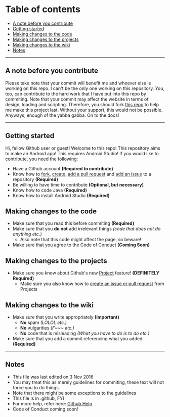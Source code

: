 # Table of contents
- [A note before you contribute](#a-note-before-you-contribute)
- [Getting started](#getting-started)
- [Making changes to the code](#making-changes-to-the-code)
- [Making changes to the projects](#making-changes-to-the-projects)
- [Making changes to the wiki](#making-changes-to-the-wiki)
- [Notes](#notes)

---
## A note before you contribute
Please take note that your commit will benefit me and whoever else is working on this repo. I can't be the only one working on this repository. You, too, can contribute to the hard work that I have put into this repo by commiting.
Note that your commit may affect the website in terms of design, loading and scripting. Therefore, you should fork [this repo](https://help.github.com/articles/fork-a-repo/) to help me make this project last.
Without your support, this would not be possible. Anyways, enough of the yabba gabba. On to the docs!

---
## Getting started
Hi, fellow Github user or guest! Welcome to this repo!
This repository aims to make an Android app!
This requires Android Studio!
If you would like to contribute, you need the following:

- Have a Github account **(Required to contribute)**
- Know how to [fork](https://help.github.com/articles/fork-a-repo/), [create](https://help.github.com/articles/create-a-repo/), [add a pull request](https://help.github.com/articles/creating-a-pull-request/) and [add an issue](https://help.github.com/articles/creating-an-issue/) to a repository **(Required)**
- Be willing to have time to contribute **(Optional, but necessary)**
- Know how to code Java **(Required)**
- Know how to install Android Studio **(Required)**

## Making changes to the code
- Make sure that you read this before commiting **(Required)**
- Make sure that you **do not** add irrelevant things _(code that does not do anything etc.)_
  - Also note that this code might affect the page, so beware!
- Make sure that you agree to the Code of Conduct **(Coming Soon)**

## Making changes to the projects
- Make sure you know about Github's new [Project](https://help.github.com/articles/tracking-the-progress-of-your-work-with-projects/) feature! **(DEFINITELY Required)**
  - Make sure you also know how to [create an issue or pull request](https://help.github.com/articles/adding-issues-and-pull-requests-to-a-project/) from Projects
  
## Making changes to the wiki
- Make sure that you write appropriately **(Important)**
  - **No** spam _(LOLOL etc.)_
  - **No** vulgarities _(F~~~ etc.)_
  - **No** code that is misleading _(What you have to do is to do etc.)_
- Make sure that you add a commit referencing what you added **(Required)**

---
## Notes
- This file was last edited on 3 Nov 2016
- You may treat this as merely guidelines for commiting, these text will not force you to do things.
- Note that there might be some exceptions to the guidelines
- This file is in .github, FYI
- For more help, refer here: [Github Help](https://help.github.com)
- Code of Conduct coming soon!
